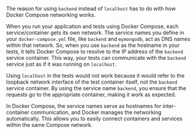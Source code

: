 The reason for using `backend` instead of `localhost` has to do with how Docker Compose networking works.

When you run your application and tests using Docker Compose, each service/container gets its own network. The service names you define in your `docker-compose.yml` file, like `backend` and `mymongodb`, act as DNS names within that network. So, when you use `backend` as the hostname in your tests, it tells Docker Compose to resolve to the IP address of the `backend` service container. This way, your tests can communicate with the `backend` service just as if it was running on `localhost`.

Using `localhost` in the tests would not work because it would refer to the loopback network interface of the test container itself, not the `backend` service container. By using the service name `backend`, you ensure that the requests go to the appropriate container, making it work as expected.

In Docker Compose, the service names serve as hostnames for inter-container communication, and Docker manages the networking automatically. This allows you to easily connect containers and services within the same Compose network.
